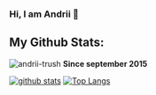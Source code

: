 ### Hi, I am Andrii 👋

## My Github Stats:

<p align=left> <img src=https://komarev.com/ghpvc/?username=andrii-trush alt=andrii-trush /> <b>Since september 2015</b></p>

[![github stats](https://github-readme-stats.vercel.app/api?username=andrii-trush)](https://github.com/anuraghazra/github-readme-stats) 
[![Top Langs](https://github-readme-stats.vercel.app/api/top-langs/?username=andrii-trush&layout=compact)](https://github.com/andrii-trush/github-readme-stats)

<!--
**andrii-trush/andrii-trush** is a ✨ _special_ ✨ repository because its `README.md` (this file) appears on your GitHub profile.

Here are some ideas to get you started:

- 🔭 I’m currently working on ...
- 🌱 I’m currently learning ...
- 👯 I’m looking to collaborate on ...
- 🤔 I’m looking for help with ...
- 💬 Ask me about ...
- 📫 How to reach me: ...
- 😄 Pronouns: ...
- ⚡ Fun fact: ...
-->

